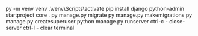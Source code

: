 py -m venv venv
.\venv\Scripts\activate
pip install django
python-admin startproject core .
py manage.py migrate
py manage.py makemigrations
py manage.py createsuperuser
python manage.py runserver
ctrl-c - close-server
ctrl-l - clear terminal